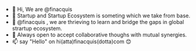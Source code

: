 - 👋 Hi, We are @finacquis
- 👀 Startup and Startup Ecosystem is someting which we take from base.
- 🌱 @finacquis , we are thrieving to learn and bridge the gaps in global strartup ecosystem.
- 💞️ Always open to accept collaborative thoughs with mutual synergies.
- 📫 say "Hello" on hi(atta)finacquis(dotta)com 😊

<!---
finacquis/finacquis is a ✨ special ✨ repository because its `README.md` (this file) appears on your GitHub profile.
You can click the Preview link to take a look at your changes.
--->
